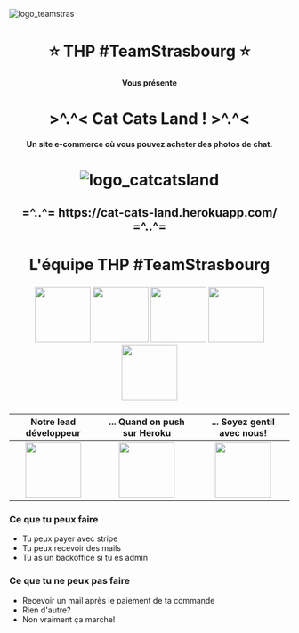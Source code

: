 ![logo_teamstras](https://user-images.githubusercontent.com/43214794/53975952-4aad6e80-4106-11e9-8771-faf25161916c.png)


<h1 align="center"> ⭐️ THP #TeamStrasbourg ⭐️ </h1>
<h4 align="center"> Vous présente </h4>
<h1 align="center"> >^.^< Cat Cats Land ! >^.^< </h1>
<h4 align="center"> Un site e-commerce où vous pouvez acheter des photos de chat. </h4>
<h1 align="center">

![logo_catcatsland](https://user-images.githubusercontent.com/43214794/53976084-95c78180-4106-11e9-8010-77510106d4c9.png)

</h1>

<h2 align="center"> =^..^=  https://cat-cats-land.herokuapp.com/  =^..^= </h2>


<h1 align="center"> L'équipe THP #TeamStrasbourg </h1>

<h3 align="center">
<img src="https://user-images.githubusercontent.com/43214794/53977957-6d418680-410a-11e9-8905-7c4d7f32a778.png" width="100">   <img src="https://user-images.githubusercontent.com/43214794/53977958-6d418680-410a-11e9-9479-42791badc20e.png" width="100">   <img src="https://user-images.githubusercontent.com/43214794/53977959-6d418680-410a-11e9-97b9-c792e4c7bd1c.png" width="100">   <img src="https://user-images.githubusercontent.com/43214794/53977960-6d418680-410a-11e9-92ec-68d6427b6d89.png" width="100">   <img src="https://user-images.githubusercontent.com/43214794/53977961-6d418680-410a-11e9-9b68-cebe18858ef1.png" width="100">  
</h3>

<h3 align="center">

Notre lead développeur | ... Quand on push sur Heroku | ... Soyez gentil avec nous!
:---: | :---: | :---:
<img src="https://media.giphy.com/media/7NoNw4pMNTvgc/giphy.gif" width="100" height="100" /> | <img src="https://media.giphy.com/media/Nm8ZPAGOwZUQM/giphy.gif" width="100" height="100" /> | <img src="https://media.giphy.com/media/vFKqnCdLPNOKc/giphy.gif" width="100" height="100" />

</h3>

<h3>Ce que tu peux faire</h3>
  <ul>
    <li>Tu peux payer avec stripe</li>
    <li>Tu peux recevoir des mails</li>
    <li>Tu as un backoffice si tu es admin</li>
  </ul>
<h3>Ce que tu ne peux pas faire</h3>
  <ul>
    <li>Recevoir un mail après le paiement de ta commande</li>
    <li>Rien d'autre?</li>
    <li>Non vraiment ça marche!</li>
  </ul>

